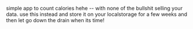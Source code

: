 simple app to count calories hehe -- with none of the bullshit selling your data. use this instead and store it on your localstorage for a few weeks and then let go down the drain when its time! 
